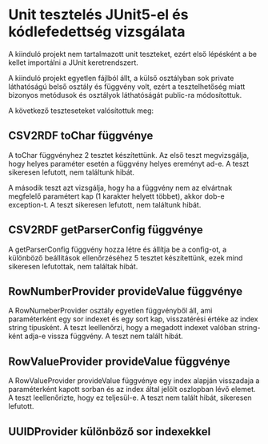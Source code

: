 # Unit tesztelés JUnit5-el és kódlefedettség vizsgálata

A kiinduló projekt nem tartalmazott unit teszteket, ezért első lépésként a be kellet importálni a JUnit keretrendszert.

A kiinduló projekt egyetlen fájlból állt, a külső osztályban sok private láthatóságú belső osztály és függvény volt, ezért a tesztelhetőség miatt bizonyos metódusok és osztályok láthatóságát public-ra módosítottuk.

A következő teszteseteket valósítottuk meg:

## CSV2RDF toChar függvénye

A toChar függvényhez 2 tesztet készítettünk. Az első teszt megvizsgálja, hogy helyes paraméter esetén a függvény helyes ereményt ad-e. A teszt sikeresen lefutott, nem találtunk hibát.

A második teszt azt vizsgálja, hogy ha a függvény nem az elvártnak megfelelő paramétert kap (1 karakter helyett többet), akkor dob-e exception-t. A teszt sikeresen lefutott, nem találtunk hibát.

## CSV2RDF getParserConfig függvénye

A getParserConfig függvény hozza létre és állítja be a config-ot, a különböző beállítások ellenőrzéséhez 5 tesztet készítettünk, ezek mind sikeresen lefutottak, nem találtak hibát.

## RowNumberProvider provideValue függvénye

A RowNumeberProvider osztály egyetlen függvényből áll, ami paraméterként egy sor indexet és egy sort kap, visszatérési értéke az index string típusként. A teszt leellenőrzi, hogy a megadott indexet valóban string-ként adja-e vissza függvény. A teszt nem talált hibát.

## RowValueProvider provideValue függvénye

A RowValueProvider provideValue függvénye egy index alapján visszadaja a paraméterként kapott sorban és az index által jelölt oszlopban lévő elemet. A teszt leellenőrizte, hogy ez teljesül-e. A teszt nem talált hibát, sikeresen lefutott.

## UUIDProvider különböző sor indexekkel



